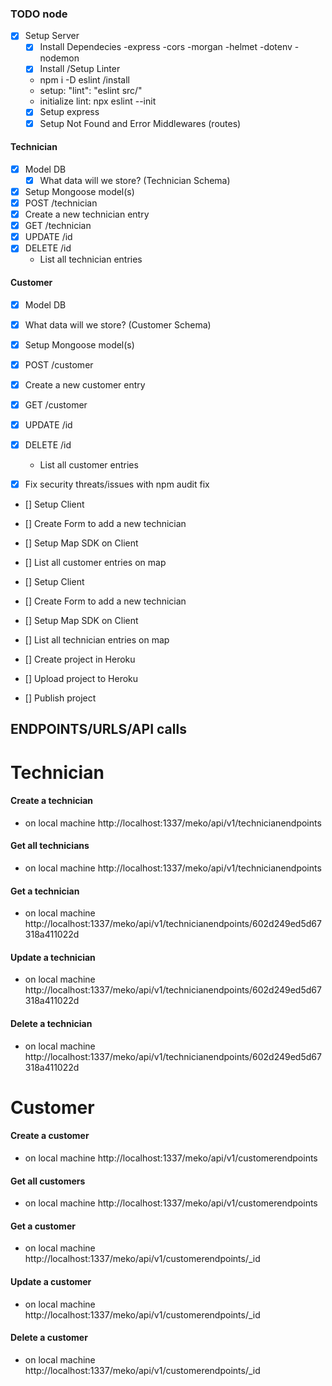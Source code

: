 ### TODO node

* [x] Setup Server
   * [x] Install Dependecies
    -express
    -cors
    -morgan
    -helmet
    -dotenv
    -nodemon
   * [x] Install /Setup Linter
    - npm i -D eslint /install
    - setup: "lint": "eslint src/"
    - initialize lint: npx eslint --init 
   * [x] Setup express 
   * [x] Setup Not Found and Error Middlewares (routes)
#### Technician
* [x] Model DB
   * [x] What data will we store? (Technician Schema)
* [x] Setup Mongoose model(s)
* [x] POST /technician
* [x] Create a new technician entry
* [x] GET /technician
* [x] UPDATE /id
* [x] DELETE /id
   * List all technician entries

#### Customer
   * [x] Model DB
   * [x] What data will we store? (Customer Schema)
* [x] Setup Mongoose model(s)
* [x] POST /customer
* [x] Create a new customer entry
* [x] GET /customer
* [x] UPDATE /id
* [x] DELETE /id
   * List all customer entries


* [x] Fix security threats/issues with npm audit fix

* [] Setup Client 
* [] Create Form to add a new technician
* [] Setup Map SDK on Client
* [] List all customer entries on map


* [] Setup Client 
* [] Create Form to add a new technician
* [] Setup Map SDK on Client
* [] List all technician entries on map

* [] Create project in Heroku
* [] Upload project to Heroku
* [] Publish project



## ENDPOINTS/URLS/API calls

# Technician

#### Create a technician
* on local machine     http://localhost:1337/meko/api/v1/technicianendpoints

#### Get all technicians
* on local machine     http://localhost:1337/meko/api/v1/technicianendpoints

#### Get a technician
* on local machine     http://localhost:1337/meko/api/v1/technicianendpoints/602d249ed5d67318a411022d

#### Update a technician
* on local machine     http://localhost:1337/meko/api/v1/technicianendpoints/602d249ed5d67318a411022d

#### Delete a technician
* on local machine     http://localhost:1337/meko/api/v1/technicianendpoints/602d249ed5d67318a411022d


# Customer

#### Create a customer
* on local machine     http://localhost:1337/meko/api/v1/customerendpoints

#### Get all customers
* on local machine     http://localhost:1337/meko/api/v1/customerendpoints

#### Get a customer
* on local machine     http://localhost:1337/meko/api/v1/customerendpoints/_id

#### Update a customer
* on local machine     http://localhost:1337/meko/api/v1/customerendpoints/_id

#### Delete a customer
* on local machine     http://localhost:1337/meko/api/v1/customerendpoints/_id